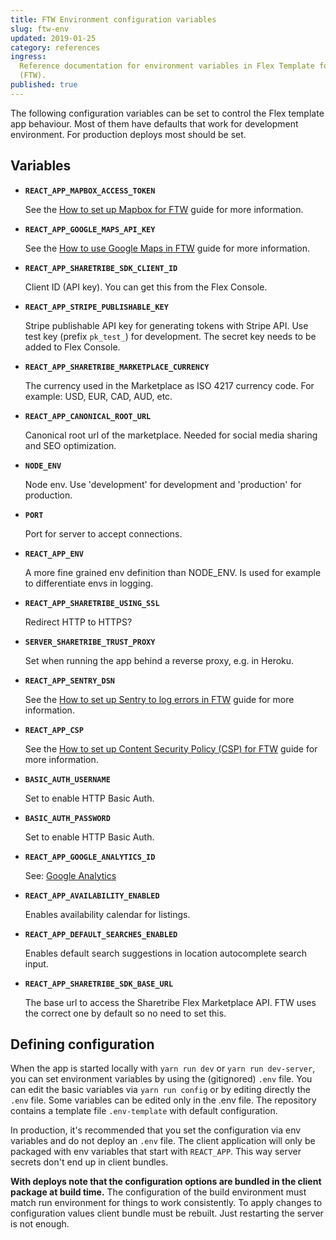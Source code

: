 ```yaml
---
title: FTW Environment configuration variables
slug: ftw-env
updated: 2019-01-25
category: references
ingress:
  Reference documentation for environment variables in Flex Template for Web
  (FTW).
published: true
---
```


The following configuration variables can be set to control the Flex template
app behaviour. Most of them have defaults that work for development environment.
For production deploys most should be set.

## Variables

- **`REACT_APP_MAPBOX_ACCESS_TOKEN`**

  See the [How to set up Mapbox for FTW](/guides/how-to-set-up-mapbox-for-ftw/)
  guide for more information.

- **`REACT_APP_GOOGLE_MAPS_API_KEY`**

  See the
  [How to use Google Maps in FTW](/guides/how-to-use-google-maps-in-ftw/) guide
  for more information.

- **`REACT_APP_SHARETRIBE_SDK_CLIENT_ID`**

  Client ID (API key). You can get this from the Flex Console.

- **`REACT_APP_STRIPE_PUBLISHABLE_KEY`**

  Stripe publishable API key for generating tokens with Stripe API. Use test key
  (prefix `pk_test_`) for development. The secret key needs to be added to Flex
  Console.

- **`REACT_APP_SHARETRIBE_MARKETPLACE_CURRENCY`**

  The currency used in the Marketplace as ISO 4217 currency code. For example:
  USD, EUR, CAD, AUD, etc.

- **`REACT_APP_CANONICAL_ROOT_URL`**

  Canonical root url of the marketplace. Needed for social media sharing and SEO
  optimization.

- **`NODE_ENV`**

  Node env. Use 'development' for development and 'production' for production.

- **`PORT`**

  Port for server to accept connections.

- **`REACT_APP_ENV`**

  A more fine grained env definition than NODE_ENV. Is used for example to
  differentiate envs in logging.

- **`REACT_APP_SHARETRIBE_USING_SSL`**

  Redirect HTTP to HTTPS?

- **`SERVER_SHARETRIBE_TRUST_PROXY`**

  Set when running the app behind a reverse proxy, e.g. in Heroku.

- **`REACT_APP_SENTRY_DSN`**

  See the
  [How to set up Sentry to log errors in FTW](/guides/how-to-set-up-sentry-to-log-errors-in-ftw/)
  guide for more information.

- **`REACT_APP_CSP`**

  See the
  [How to set up Content Security Policy (CSP) for FTW](/guides/how-to-set-up-csp-for-ftw/)
  guide for more information.

- **`BASIC_AUTH_USERNAME`**

  Set to enable HTTP Basic Auth.

- **`BASIC_AUTH_PASSWORD`**

  Set to enable HTTP Basic Auth.

- **`REACT_APP_GOOGLE_ANALYTICS_ID`**

  See:
  [Google Analytics](https://github.com/sharetribe/flex-template-web/blob/master/docs/analytics.md)

- **`REACT_APP_AVAILABILITY_ENABLED`**

  Enables availability calendar for listings.

- **`REACT_APP_DEFAULT_SEARCHES_ENABLED`**

  Enables default search suggestions in location autocomplete search input.

- **`REACT_APP_SHARETRIBE_SDK_BASE_URL`**

  The base url to access the Sharetribe Flex Marketplace API. FTW uses the
  correct one by default so no need to set this.

## Defining configuration

When the app is started locally with `yarn run dev` or `yarn run dev-server`,
you can set environment variables by using the (gitignored) `.env` file. You can
edit the basic variables via `yarn run config` or by editing directly the `.env`
file. Some variables can be edited only in the .env file. The repository
contains a template file `.env-template` with default configuration.

In production, it's recommended that you set the configuration via env variables
and do not deploy an `.env` file. The client application will only be packaged
with env variables that start with `REACT_APP`. This way server secrets don't
end up in client bundles.

**With deploys note that the configuration options are bundled in the client
package at build time.** The configuration of the build environment must match
run environment for things to work consistently. To apply changes to
configuration values client bundle must be rebuilt. Just restarting the server
is not enough.
